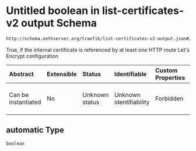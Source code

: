 # Untitled boolean in list-certificates-v2 output Schema

```txt
http://schema.nethserver.org/traefik/list-certificates-v2-output.json#/$defs/tlscert/properties/automatic
```

True, if the internal certificate is referenced by at least one HTTP route Let's Encrypt configuration

| Abstract            | Extensible | Status         | Identifiable            | Custom Properties | Additional Properties | Access Restrictions | Defined In                                                                                            |
| :------------------ | :--------- | :------------- | :---------------------- | :---------------- | :-------------------- | :------------------ | :---------------------------------------------------------------------------------------------------- |
| Can be instantiated | No         | Unknown status | Unknown identifiability | Forbidden         | Allowed               | none                | [list-certificates-v2-output.json\*](traefik/list-certificates-v2-output.json "open original schema") |

## automatic Type

`boolean`
